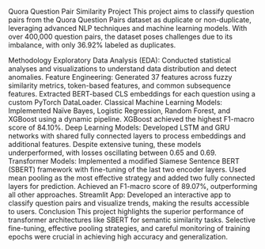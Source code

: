 Quora Question Pair Similarity Project
This project aims to classify question pairs from the Quora Question Pairs dataset as duplicate or non-duplicate, leveraging advanced NLP techniques and machine learning models. With over 400,000 question pairs, the dataset poses challenges due to its imbalance, with only 36.92% labeled as duplicates.

Methodology
Exploratory Data Analysis (EDA): Conducted statistical analyses and visualizations to understand data distribution and detect anomalies.
Feature Engineering:
Generated 37 features across fuzzy similarity metrics, token-based features, and common subsequence features.
Extracted BERT-based CLS embeddings for each question using a custom PyTorch DataLoader.
Classical Machine Learning Models:
Implemented Naïve Bayes, Logistic Regression, Random Forest, and XGBoost using a dynamic pipeline.
XGBoost achieved the highest F1-macro score of 84.10%.
Deep Learning Models:
Developed LSTM and GRU networks with shared fully connected layers to process embeddings and additional features.
Despite extensive tuning, these models underperformed, with losses oscillating between 0.65 and 0.69.
Transformer Models:
Implemented a modified Siamese Sentence BERT (SBERT) framework with fine-tuning of the last two encoder layers.
Used mean pooling as the most effective strategy and added two fully connected layers for prediction.
Achieved an F1-macro score of 89.07%, outperforming all other approaches.
Streamlit App: Developed an interactive app to classify question pairs and visualize trends, making the results accessible to users.
Conclusion
This project highlights the superior performance of transformer architectures like SBERT for semantic similarity tasks. Selective fine-tuning, effective pooling strategies, and careful monitoring of training epochs were crucial in achieving high accuracy and generalization.
